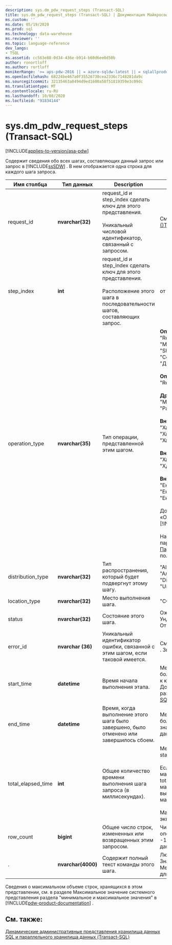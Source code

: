 ```yaml
---
description: sys.dm_pdw_request_steps (Transact-SQL)
title: sys.dm_pdw_request_steps (Transact-SQL) | Документация Майкрософт
ms.custom: ''
ms.date: 05/19/2020
ms.prod: sql
ms.technology: data-warehouse
ms.reviewer: ''
ms.topic: language-reference
dev_langs:
- TSQL
ms.assetid: cc563e88-0d34-436e-b914-b60d6ee0d50b
author: ronortloff
ms.author: rortloff
monikerRange: '>= aps-pdw-2016 || = azure-sqldw-latest || = sqlallproducts-allversions'
ms.openlocfilehash: 68224be467a0f35526730cea2336c7148281da9c
ms.sourcegitcommit: 32135463a8494d9ed1600a58f51819359e3c09dc
ms.translationtype: MT
ms.contentlocale: ru-RU
ms.lasthandoff: 10/08/2020
ms.locfileid: "91834144"
---
```

# <a name="sysdm_pdw_request_steps-transact-sql"></a>sys.dm_pdw_request_steps (Transact-SQL)
[!INCLUDE[applies-to-version/asa-pdw](../../includes/applies-to-version/asa-pdw.md)]

  Содержит сведения обо всех шагах, составляющих данный запрос или запрос в [!INCLUDE[ssSDW](../../includes/sssdw-md.md)] . В нем отображается одна строка для каждого шага запроса.  
  
|Имя столбца|Тип данных|Description|Диапазон|  
|-----------------|---------------|-----------------|-----------|  
|request_id|**nvarchar(32)**|request_id и step_index сделать ключ для этого представления.<br /><br /> Уникальный числовой идентификатор, связанный с запросом.|См. request_id в [sys.dm_pdw_exec_requests &#40;&#41;Transact-SQL ](../../relational-databases/system-dynamic-management-views/sys-dm-pdw-exec-requests-transact-sql.md).|  
|step_index|**int**|request_id и step_index сделать ключ для этого представления.<br /><br /> Расположение этого шага в последовательности шагов, составляющих запрос.|от 0 до (n – 1) для запроса с n шагами.|  
|operation_type|**nvarchar(35)**|Тип операции, представленной этим шагом.|**Операции с планом запросов DMS:** "ReturnOperation", "PartitionMoveOperation", "MoveOperation", "BroadcastMoveOperation", "ShuffleMoveOperation", "TrimMoveOperation", "CopyOperation", "Дистрибутерепликатедтаблемовеоператион"<br /><br /> **Операции плана запроса SQL:** "OnOperation", "RemoteOperation"<br /><br /> **Другие операции плана запроса:** "Метадатакреатеоператион", "Рандомидоператион"<br /><br /> **Внешние операции для операций чтения:** "Хадупшуффлеоператион", "Хадупраундробиноператион", "Хадупброадкастоператион"<br /><br /> **Внешние операции для MapReduce:** "Хадупжобоператион", "Хдфсделетеоператион"<br /><br /> **Внешние операции записи:** "Екстерналекспортдистрибутедоператион", "Екстерналекспортрепликатедоператион", "Екстерналекспортконтролоператион"<br /><br /> Дополнительные сведения см. в разделе «Основные сведения о планах запросов» в [!INCLUDE[pdw-product-documentation](../../includes/pdw-product-documentation-md.md)] . <br /><br />  На план запроса также могут повлиять параметры базы данных.  Проверьте [Параметры ALTER DATABASE SET](../../t-sql/statements/alter-database-transact-sql-set-options.md?bc=%252fazure%252fsql-data-warehouse%252fbreadcrumb%252ftoc.json&toc=%252fazure%252fsql-data-warehouse%252ftoc.json&view=azure-sqldw-latest) для получения дополнительных сведений.|  
|distribution_type|**nvarchar(32)**|Тип распространения, который будет подвергнут этому шагу.|"AllNodes", "Аллдистрибутионс", "Аллкомпутенодес", "ComputeNode", "Distribution", "Субсетнодес", "Distribution", "Unspecified"|  
|location_type|**nvarchar(32)**|Место выполнения шага.|"COMPUTE", "Control", "DMS"|  
|status|**nvarchar(32)**|Состояние этого шага.|Ожидание, выполнение, завершение, сбой, Ундофаилед, Пендингканцел, отменено, Отмена, прервано|  
|error_id|**nvarchar (36)**|Уникальный идентификатор ошибки, связанной с этим шагом, если таковой имеется.|См. error_id [sys.dm_pdw_errors &#40;&#41;Transact-SQL ](../../relational-databases/system-dynamic-management-views/sys-dm-pdw-errors-transact-sql.md). Значение NULL, если ошибка не возникла.|  
|start_time|**datetime**|Время начала выполнения этапа.|Меньше или равно текущему времени и больше или равно end_compile_time запроса, к которому относится этот шаг. Дополнительные сведения о запросах см. в разделе [sys.dm_pdw_exec_requests &#40;Transact-SQL&#41;](../../relational-databases/system-dynamic-management-views/sys-dm-pdw-exec-requests-transact-sql.md).|  
|end_time|**datetime**|Время, когда выполнение этого шага было завершено, было отменено или завершилось сбоем.|Меньше или равно текущему времени и больше или равно start_time. Задайте значение NULL для шагов, выполняемых в данный момент или в очереди.|  
|total_elapsed_time|**int**|Общее количество времени выполнения шага запроса (в миллисекундах).|Между 0 и разностью между end_time и start_time. 0 для шагов в очереди.<br /><br /> Если total_elapsed_time превышает максимальное значение для целого числа, total_elapsed_time будет продолжать быть максимальным значением. Это условие выдаст предупреждение "превышено максимальное значение".<br /><br /> Максимальное значение в миллисекундах эквивалентно 24,8 дням.|  
|row_count|**bigint**|Общее число строк, измененных или возвращенных этим запросом.|Число строк, затронутых шагом.  Для шагов операций с данными больше или равно нулю.  -1 для действий, которые не работают с данными.|  
|.|**nvarchar(4000)**|Содержит полный текст команды этого шага.|Любая допустимая строка запроса для шага. Значение NULL, если операция имеет тип Метадатакреатеоператион. Усекается, если длиннее 4000 символов.|  
  
 Сведения о максимальном объеме строк, хранящихся в этом представлении, см. в разделе Максимальное значение системного представления раздела "минимальное и максимальное значения" в [!INCLUDE[pdw-product-documentation](../../includes/pdw-product-documentation-md.md)] .  
  
## <a name="see-also"></a>См. также:  
 [Динамические административные представления хранилища данных SQL и параллельного хранилища данных &#40;Transact-SQL&#41;](../../relational-databases/system-dynamic-management-views/sql-and-parallel-data-warehouse-dynamic-management-views.md)  
  
